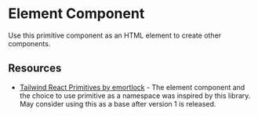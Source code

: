 # Element Component

Use this primitive component as an HTML element to create other components.

## Resources

- [Tailwind React Primitives by emortlock](https://github.com/emortlock/tailwind-react-primitives) - The element component and the choice to use primitive as a namespace was inspired by this library. May consider using this as a base after version 1 is released.
